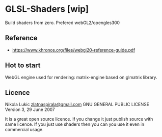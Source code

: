 # GLSL-Shaders [wip]
Build shaders from zero. Prefered webGL2/opengles300

## Reference
 - https://www.khronos.org/files/webgl20-reference-guide.pdf

## Hot to start
WebGL engine used for rendering: matrix-engine based on glmatrix library.


## Licence
 Nikola Lukic zlatnaspirala@gmail.com
 GNU GENERAL PUBLIC LICENSE Version 3, 29 June 2007

 It is a great open source licence. If you change it just publish source with same licence.
 If you just use shaders then you can you use it even in commercial usage.
